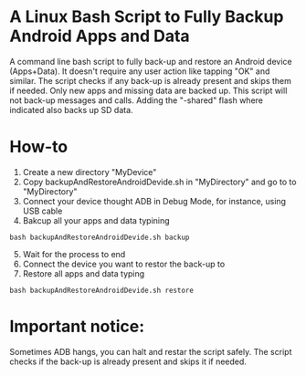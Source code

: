 # A Linux Bash Script to Fully Backup Android Apps and Data
A command line bash script to fully back-up and restore an Android device (Apps+Data). It doesn't require any user action like tapping "OK" and similar. The script checks if any back-up is already present and skips them if needed. Only new apps and missing data are backed up. This script will not back-up messages and calls. Adding the "-shared" flash where indicated also backs up SD data.

# How-to
1) Create a new directory "MyDevice"
2) Copy backupAndRestoreAndroidDevide.sh in "MyDirectory" and go to to "MyDirectory"
3) Connect your device thought ADB in Debug Mode, for instance, using USB cable
4) Bakcup all your apps and data typining
```
bash backupAndRestoreAndroidDevide.sh backup
```
5) Wait for the process to end
6) Connect the device you want to restor the back-up to
7) Restore all apps and data typing
```
bash backupAndRestoreAndroidDevide.sh restore
```

# Important notice:
Sometimes ADB hangs, you can halt and restar the script safely.
The script checks if the back-up is already present and skips it if needed.
